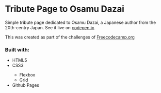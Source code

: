 <h1>Tribute Page to Osamu Dazai</h1>
<p>Simple tribute page dedicated to Osamu Dazai, a Japanese author from the 20th-centry Japan. See it live on <a href="https://codepen.io/fusakoo/pen/xxZMZyO" target="_blank">codepen.io</a>.</p>
<p>This was created as part of the challenges of <a href="https://www.freecodecamp.org" target="_blank">Freecodecamp.org</a></p>
<h3>Built with:</h3>
<ul>
    <li>HTML5</li>
    <li>CSS3</li>
    <ul>
        <li>Flexbox</li>
        <li>Grid</li>
    </ul>
    <li>Github Pages</li>
</ul>
